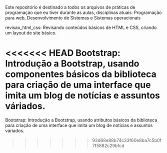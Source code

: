 Este repositório é destinado a todos os arquivos de práticas de programação que eu tiver durante as aulas, disciplinas atuais: Programação para web,
Desenvolvimento de Sistemas e Sistemas operacionais

revisao_html_css: Revisando conteúdos básicos de HTML e CSS, criando um layout de site básico.

<<<<<<< HEAD
Bootstrap: Introdução a Bootstrap, usando componentes básicos da biblioteca para criação de uma interface que imita um blog de notícias e assuntos váriados.
=======
Bootstrap: Introdução a Bootstrap, usando atributos básicos da biblioteca para criação de uma interface que imita um blog de notícias e assuntos váriados.
>>>>>>> 93d68e88b74c33f60e8ba7c5b0f7f5882c29bfcd
